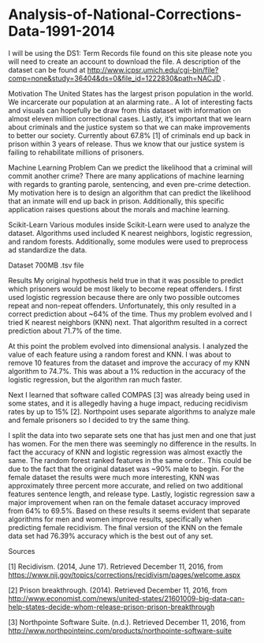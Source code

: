 # Analysis-of-National-Corrections-Data-1991-2014

I will be using the DS1: Term Records file found on this site please note you will need to create an account to download the file. A description of the dataset can be found at http://www.icpsr.umich.edu/cgi-bin/file?comp=none&study=36404&ds=0&file_id=1222830&path=NACJD . 


Motivation
The United States has the largest prison population in the world. We incarcerate our population at an alarming rate.. A lot of interesting facts and visuals can hopefully be draw from this dataset with information on almost eleven million correctional cases. Lastly, it’s important that we learn about criminals and the justice system so that we can make improvements to better our society. Currently about  67.8% [1] of criminals end up back in prison within 3 years of release. Thus we know that our justice system is failing to rehabilitate millions of prisoners. 


Machine Learning Problem
 Can we predict the likelihood that a criminal will commit another crime? There are many applications of machine learning with regards to granting parole, sentencing, and even pre-crime detection. My motivation here is to design an algorithm that can predict the likelihood that an inmate will end up back in prison. Additionally, this specific application raises questions about the morals and machine learning. 


Scikit-Learn
Various modules inside Scikit-Learn were used to analyze the dataset. Algorithms used included K nearest neighbors, logistic regression, and random forests. Additionally, some modules were used to preprocess ad standardize the data.


Dataset
700MB .tsv file


Results
My original hypothesis held true in that it was possible to predict which prisoners would be most likely to become repeat offenders. I first used logistic regression because there are only two possible outcomes repeat and non-repeat offenders. Unfortunately, this only resulted in a correct prediction about ~64% of the time. Thus my problem evolved and I tried K nearest neighbors (KNN) next. That algorithm resulted in a correct prediction about 71.7% of the time. 


At this point the problem evolved into dimensional analysis. I analyzed the value of each feature using a random forest and KNN. I was about to remove 10 features from the dataset and improve the accuracy of my KNN algorithm to 74.7%. This was about a 1% reduction in the accuracy of the logistic regression, but the algorithm ran much faster. 


Next I learned that software called COMPAS [3] was already being used in some states, and it is allegedly having a huge impact, reducing recidivism rates by up to 15% [2]. Northpoint uses separate algorithms to analyze male and female prisoners so I decided to try the same thing. 


I split the data into two separate sets one that has just men and one that just has women. For the men there was seemingly no difference in the results. In fact the accuracy of KNN and logistic regression was almost exactly the same. The random forest ranked features in the same order.. This could be due to the fact that the original dataset was ~90% male to begin. For the female dataset the results were much more interesting, KNN was approximately three percent more accurate, and relied on two additional features sentence length, and release type. Lastly, logistic regression saw a major improvement when ran on the female dataset accuracy improved from 64% to 69.5%. Based on these results it seems evident that separate algorithms for men and women improve results, specifically when predicting female recidivism. The final version of the KNN on the female data set had 76.39% accuracy which is the best out of any set.


Sources


[1] Recidivism. (2014, June 17). Retrieved December 11, 2016, from                 				https://www.nij.gov/topics/corrections/recidivism/pages/welcome.aspx


[2] Prison breakthrough. (2014). Retrieved December 11, 2016, from 	        http://www.economist.com/news/united-states/21601009-big-data-can-help-states-decide-whom-release-prison-prison-breakthrough


[3] Northpointe Software Suite. (n.d.). Retrieved December 11, 2016, from http://www.northpointeinc.com/products/northpointe-software-suite







